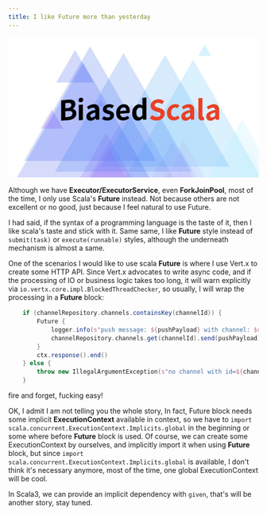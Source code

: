```yaml
---
title: I like Future more than yesterday
---
```



![](images/cover.jpg)

Although we have **Executor/ExecutorService**, even **ForkJoinPool**, most of the time, I only use Scala's **Future** instead. Not because others are not excellent or no good, just because I feel natural to use Future.

I had said, if the syntax of a programming language is the taste of it, then I like scala's taste  and stick with it. Same same, I like **Future** style instead of `submit(task)` or `execute(runnable)` styles, although the underneath mechanism is almost a same.

One of the scenarios I would like to use scala **Future** is where I use Vert.x to create some HTTP API. Since Vert.x advocates to write async code, and if the processing of IO or business logic takes too long, it will warn explicitly via `io.vertx.core.impl.BlockedThreadChecker`, so usually, I will wrap the processing in a **Future** block: 

```scala
    if (channelRepository.channels.containsKey(channelId)) {
        Future {
            logger.info(s"push message: ${pushPayload} with channel: $channelId")
            channelRepository.channels.get(channelId).send(pushPayload)
        }
        ctx.response().end()
    } else {
        throw new IllegalArgumentException(s"no channel with id=${channelId} found as per the push request.")
    }
```

fire and forget, fucking easy!

OK, I admit I am not telling you the whole story,  In fact, Future block needs some implicit **ExecutionContext** available in context, so we have to `import scala.concurrent.ExecutionContext.Implicits.global` in the beginning or some where before **Future** block is used. Of course, we can create some ExecutionContext by ourselves, and implicitly import it when using **Future** block, but since `import scala.concurrent.ExecutionContext.Implicits.global` is available, I don't think it's necessary anymore, most of the time, one global ExecutionContext will be cool.

In Scala3, we can provide an implicit dependency with `given`, that's will be another story, stay tuned. 


